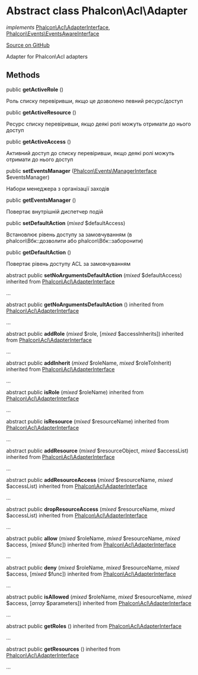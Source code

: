 # Abstract class **Phalcon\\Acl\\Adapter**

*implements* [Phalcon\Acl\AdapterInterface](/en/3.2/api/Phalcon_Acl_AdapterInterface), [Phalcon\Events\EventsAwareInterface](/en/3.2/api/Phalcon_Events_EventsAwareInterface)

<a href="https://github.com/phalcon/cphalcon/blob/master/phalcon/acl/adapter.zep" class="btn btn-default btn-sm">Source on GitHub</a>

Adapter for Phalcon\\Acl adapters

## Methods

public **getActiveRole** ()

Роль списку перевіривши, якщо це дозволено певний ресурс/доступ

public **getActiveResource** ()

Ресурс списку перевіривши, якщо деякі ролі можуть отримати до нього доступ

public **getActiveAccess** ()

Активний доступ до списку перевіривши, якщо деякі ролі можуть отримати до нього доступ

public **setEventsManager** ([Phalcon\Events\ManagerInterface](/en/3.2/api/Phalcon_Events_ManagerInterface) $eventsManager)

Набори менеджера з організації заходів

public **getEventsManager** ()

Повертає внутрішній диспетчер подій

public **setDefaultAction** (*mixed* $defaultAccess)

Встановлює рівень доступу за замовчуванням (в phalcon\\Вбк::дозволити або phalcon\\Вбк::заборонити)

public **getDefaultAction** ()

Повертає рівень доступу ACL за замовчуванням

abstract public **setNoArgumentsDefaultAction** (*mixed* $defaultAccess) inherited from [Phalcon\Acl\AdapterInterface](/en/3.2/api/Phalcon_Acl_AdapterInterface)

...

abstract public **getNoArgumentsDefaultAction** () inherited from [Phalcon\Acl\AdapterInterface](/en/3.2/api/Phalcon_Acl_AdapterInterface)

...

abstract public **addRole** (*mixed* $role, [*mixed* $accessInherits]) inherited from [Phalcon\Acl\AdapterInterface](/en/3.2/api/Phalcon_Acl_AdapterInterface)

...

abstract public **addInherit** (*mixed* $roleName, *mixed* $roleToInherit) inherited from [Phalcon\Acl\AdapterInterface](/en/3.2/api/Phalcon_Acl_AdapterInterface)

...

abstract public **isRole** (*mixed* $roleName) inherited from [Phalcon\Acl\AdapterInterface](/en/3.2/api/Phalcon_Acl_AdapterInterface)

...

abstract public **isResource** (*mixed* $resourceName) inherited from [Phalcon\Acl\AdapterInterface](/en/3.2/api/Phalcon_Acl_AdapterInterface)

...

abstract public **addResource** (*mixed* $resourceObject, *mixed* $accessList) inherited from [Phalcon\Acl\AdapterInterface](/en/3.2/api/Phalcon_Acl_AdapterInterface)

...

abstract public **addResourceAccess** (*mixed* $resourceName, *mixed* $accessList) inherited from [Phalcon\Acl\AdapterInterface](/en/3.2/api/Phalcon_Acl_AdapterInterface)

...

abstract public **dropResourceAccess** (*mixed* $resourceName, *mixed* $accessList) inherited from [Phalcon\Acl\AdapterInterface](/en/3.2/api/Phalcon_Acl_AdapterInterface)

...

abstract public **allow** (*mixed* $roleName, *mixed* $resourceName, *mixed* $access, [*mixed* $func]) inherited from [Phalcon\Acl\AdapterInterface](/en/3.2/api/Phalcon_Acl_AdapterInterface)

...

abstract public **deny** (*mixed* $roleName, *mixed* $resourceName, *mixed* $access, [*mixed* $func]) inherited from [Phalcon\Acl\AdapterInterface](/en/3.2/api/Phalcon_Acl_AdapterInterface)

...

abstract public **isAllowed** (*mixed* $roleName, *mixed* $resourceName, *mixed* $access, [*array* $parameters]) inherited from [Phalcon\Acl\AdapterInterface](/en/3.2/api/Phalcon_Acl_AdapterInterface)

...

abstract public **getRoles** () inherited from [Phalcon\Acl\AdapterInterface](/en/3.2/api/Phalcon_Acl_AdapterInterface)

...

abstract public **getResources** () inherited from [Phalcon\Acl\AdapterInterface](/en/3.2/api/Phalcon_Acl_AdapterInterface)

...